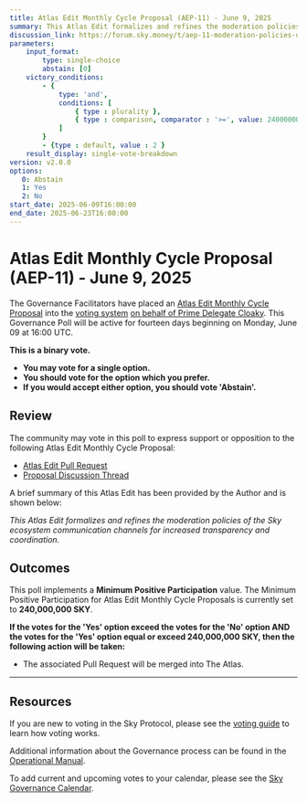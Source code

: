 ```yaml
---
title: Atlas Edit Monthly Cycle Proposal (AEP-11) - June 9, 2025
summary: This Atlas Edit formalizes and refines the moderation policies of the Sky ecosystem communication channels for increased transparency and coordination.
discussion_link: https://forum.sky.money/t/aep-11-moderation-policies-of-the-sky-ecosystem-communication-channels/26225
parameters:
    input_format:
        type: single-choice
        abstain: [0]
    victory_conditions:
        - {
            type: 'and',
            conditions: [
                { type : plurality },
                { type : comparison, comparator : '>=', value: 240000000 }
            ]
        }
        - {type : default, value : 2 }
    result_display: single-vote-breakdown
version: v2.0.0
options:
   0: Abstain
   1: Yes
   2: No
start_date: 2025-06-09T16:00:00
end_date: 2025-06-23T16:00:00
---
```


# Atlas Edit Monthly Cycle Proposal (AEP-11) - June 9, 2025

The Governance Facilitators have placed an [Atlas Edit Monthly Cycle Proposal](https://sky-atlas.powerhouse.io/A.1.11.2_Atlas_Edit_Monthly_Cycle/430185a5-fa5d-4664-89cf-21c9e6cfc109%7C0db3326e) into the [voting system](https://vote.sky.money/polling) [on behalf of Prime Delegate Cloaky](http://forum.sky.money/t/aep-11-moderation-policies-of-the-sky-ecosystem-communication-channels/26225/13). This Governance Poll will be active for fourteen days beginning on Monday, June 09 at 16:00 UTC.

**This is a binary vote.**

- **You may vote for a single option.**
- **You should vote for the option which you prefer.**
- **If you would accept either option, you should vote 'Abstain'.**

## Review

The community may vote in this poll to express support or opposition to the following Atlas Edit Monthly Cycle Proposal:

- [Atlas Edit Pull Request](https://github.com/makerdao/next-gen-atlas/pull/7)
- [Proposal Discussion Thread](https://forum.sky.money/t/aep-11-moderation-policies-of-the-sky-ecosystem-communication-channels/26225)

A brief summary of this Atlas Edit has been provided by the Author and is shown below:

*This Atlas Edit formalizes and refines the moderation policies of the Sky ecosystem communication channels for increased transparency and coordination.*

## Outcomes

This poll implements a **Minimum Positive Participation** value. The Minimum Positive Participation for Atlas Edit Monthly Cycle Proposals is currently set to **240,000,000 SKY**.

**If the votes for the 'Yes' option exceed the votes for the 'No' option AND the votes for the 'Yes' option equal or exceed 240,000,000 SKY, then the following action will be taken:**

- The associated Pull Request will be merged into The Atlas.

---

## Resources

If you are new to voting in the Sky Protocol, please see the [voting guide](https://manual.makerdao.com/governance/voting-in-makerdao/on-chain-governance) to learn how voting works.

Additional information about the Governance process can be found in the [Operational Manual](https://manual.makerdao.com).

To add current and upcoming votes to your calendar, please see the [Sky Governance Calendar](https://manual.makerdao.com/makerdao/calendars/governance-calendar).

